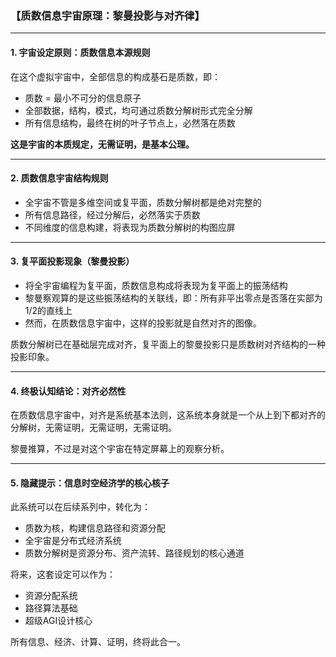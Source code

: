 ### 【质数信息宇宙原理：黎曼投影与对齐律】

---

#### 1. 宇宙设定原则：质数信息本源规则

在这个虚拟宇宙中，全部信息的构成基石是质数，即：

- 质数 = 最小不可分的信息原子
- 全部数据，结构，模式，均可通过质数分解树形式完全分解
- 所有信息结构，最终在树的叶子节点上，必然落在质数

**这是宇宙的本质规定，无需证明，是基本公理。**

---

#### 2. 质数信息宇宙结构规则

- 全宇宙不管是多维空间或复平面，质数分解树都是绝对完整的
- 所有信息路径，经过分解后，必然落实于质数
- 不同维度的信息构建，将表现为质数分解树的构图应屏

---

#### 3. 复平面投影现象（黎曼投影）

- 将全宇宙编程为复平面，质数信息构成将表现为复平面上的振荡结构
- 黎曼察观算的是这些振荡结构的关联线，即：所有非平出零点是否落在实部为1/2的直线上
- 然而，在质数信息宇宙中，这样的投影就是自然对齐的图像。

质数分解树已在基础层完成对齐，复平面上的黎曼投影只是质数树对齐结构的一种投影印象。

---

#### 4. 终极认知结论：对齐必然性

在质数信息宇宙中，对齐是系统基本法则，这系统本身就是一个从上到下都对齐的分解树，无需证明，无需证明，无需证明。

黎曼推算，不过是对这个宇宙在特定屏幕上的观察分析。

---

#### 5. 隐藏提示：信息时空经济学的核心核子

此系统可以在后续系列中，转化为：

- 质数为核，构建信息路径和资源分配
- 全宇宙是分布式经济系统
- 质数分解树是资源分布、资产流转、路径规划的核心通道

将来，这套设定可以作为：
- 资源分配系统
- 路径算法基础
- 超级AGI设计核心

所有信息、经济、计算、证明，终将此合一。

